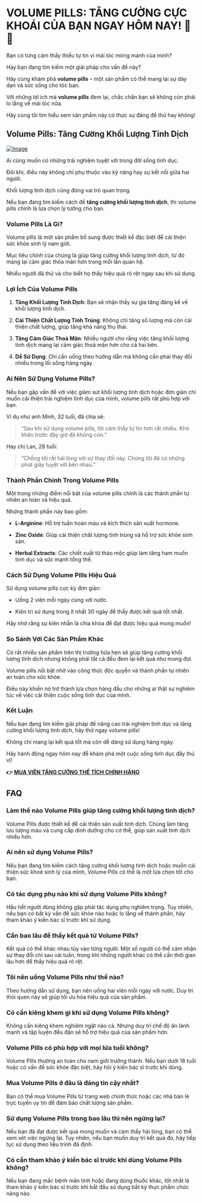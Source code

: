 # VOLUME PILLS: TĂNG CƯỜNG CỰC KHOÁI CỦA BẠN NGAY HÔM NAY! 💪✨

Bạn có từng cảm thấy thiếu tự tin vì mái tóc mỏng manh của mình? 

Hay bạn đang tìm kiếm một giải pháp cho vấn đề này? 

Hãy cùng khám phá **volume pills** – một sản phẩm có thể mang lại sự dày dạn và sức sống cho tóc bạn. 

Với những lợi ích mà **volume pills** đem lại, chắc chắn bạn sẽ không còn phải lo lắng về mái tóc nữa. 

Hãy cùng tôi tìm hiểu xem sản phẩm này có thực sự đáng để thử hay không!

## Volume Pills: Tăng Cường Khối Lượng Tinh Dịch

[![Image](https://www2.sellhealth.com/181/vp-cta-500-percent.jpg)](https://gchaffi.com/CYlchvY7)

Ai cũng muốn có những trải nghiệm tuyệt vời trong đời sống tình dục. 

Đôi khi, điều này không chỉ phụ thuộc vào kỹ năng hay sự kết nối giữa hai người. 

Khối lượng tinh dịch cũng đóng vai trò quan trọng.

Nếu bạn đang tìm kiếm cách để **tăng cường khối lượng tinh dịch**, thì volume pills chính là lựa chọn lý tưởng cho bạn.

### Volume Pills Là Gì?

Volume pills là một sản phẩm bổ sung được thiết kế đặc biệt để cải thiện sức khỏe sinh lý nam giới. 

Mục tiêu chính của chúng là giúp tăng cường khối lượng tinh dịch, từ đó mang lại cảm giác thỏa mãn hơn trong mỗi lần quan hệ.

Nhiều người đã thử và cho biết họ thấy hiệu quả rõ rệt ngay sau khi sử dụng.

### Lợi Ích Của Volume Pills

1. **Tăng Khối Lượng Tinh Dịch**: Bạn sẽ nhận thấy sự gia tăng đáng kể về khối lượng tinh dịch.
   
2. **Cải Thiện Chất Lượng Tinh Trùng**: Không chỉ tăng số lượng mà còn cải thiện chất lượng, giúp tăng khả năng thụ thai.

3. **Tăng Cảm Giác Thoả Mãn**: Nhiều người cho rằng việc tăng khối lượng tinh dịch mang lại cảm giác thoả mãn hơn cho cả hai bên.

4. **Dễ Sử Dụng**: Chỉ cần uống theo hướng dẫn mà không cần phải thay đổi nhiều trong lối sống hàng ngày.

### Ai Nên Sử Dụng Volume Pills?

Nếu bạn gặp vấn đề với việc giảm sút khối lượng tinh dịch hoặc đơn giản chỉ muốn cải thiện trải nghiệm tình dục của mình, volume pills rất phù hợp với bạn.

Ví dụ như anh Minh, 32 tuổi, đã chia sẻ:

> “Sau khi sử dụng volume pills, tôi cảm thấy tự tin hơn rất nhiều. Khó khăn trước đây giờ đã không còn.”

Hay chị Lan, 28 tuổi:

> “Chồng tôi rất hài lòng với sự thay đổi này. Chúng tôi đã có những phút giây tuyệt vời bên nhau.”

### Thành Phần Chính Trong Volume Pills

Một trong những điểm nổi bật của volume pills chính là các thành phần tự nhiên an toàn và hiệu quả. 

Những thành phần này bao gồm:

- **L-Arginine**: Hỗ trợ tuần hoàn máu và kích thích sản xuất hormone.
  
- **Zinc Oxide**: Giúp cải thiện chất lượng tinh trùng và hỗ trợ sức khỏe sinh sản.

- **Herbal Extracts**: Các chiết xuất từ thảo mộc giúp làm tăng ham muốn tình dục và sức mạnh tổng thể.

### Cách Sử Dụng Volume Pills Hiệu Quả

Sử dụng volume pills cực kỳ đơn giản:

- Uống 2 viên mỗi ngày cùng với nước.
  
- Kiên trì sử dụng trong ít nhất 30 ngày để thấy được kết quả tốt nhất.

Hãy nhớ rằng sự kiên nhẫn là chìa khóa để đạt được hiệu quả mong muốn!

### So Sánh Với Các Sản Phẩm Khác

Có rất nhiều sản phẩm trên thị trường hứa hẹn sẽ giúp tăng cường khối lượng tinh dịch nhưng không phải tất cả đều đem lại kết quả như mong đợi. 

Volume pills nổi bật nhờ vào công thức độc quyền và thành phần tự nhiên an toàn cho sức khỏe.

Điều này khiến nó trở thành lựa chọn hàng đầu cho những ai thật sự nghiêm túc về việc cải thiện cuộc sống tình dục của mình.

### Kết Luận

Nếu bạn đang tìm kiếm giải pháp để nâng cao trải nghiệm tình dục và tăng cường khối lượng tinh dịch, hãy thử ngay volume pills!

Không chỉ mang lại kết quả tốt mà còn dễ dàng sử dụng hàng ngày.

Hãy hành động ngay hôm nay để khám phá một cuộc sống tình dục đầy thú vị!



**👉 [MUA VIÊN TĂNG CƯỜNG THỂ TÍCH CHÍNH HÃNG](https://gchaffi.com/CYlchvY7)**

## FAQ

### Làm thế nào Volume Pills giúp tăng cường khối lượng tinh dịch?
Volume Pills được thiết kế để cải thiện sản xuất tinh dịch. Chúng làm tăng lưu lượng máu và cung cấp dinh dưỡng cho cơ thể, giúp sản xuất tinh dịch nhiều hơn.

### Ai nên sử dụng Volume Pills?
Nếu bạn đang tìm kiếm cách tăng cường khối lượng tinh dịch hoặc muốn cải thiện sức khoẻ sinh lý của mình, Volume Pills có thể là một lựa chọn tốt cho bạn.

### Có tác dụng phụ nào khi sử dụng Volume Pills không?
Hầu hết người dùng không gặp phải tác dụng phụ nghiêm trọng. Tuy nhiên, nếu bạn có bất kỳ vấn đề sức khỏe nào hoặc lo lắng về thành phần, hãy tham khảo ý kiến bác sĩ trước khi sử dụng.

### Cần bao lâu để thấy kết quả từ Volume Pills?
Kết quả có thể khác nhau tùy vào từng người. Một số người có thể cảm nhận sự thay đổi chỉ sau vài tuần, trong khi những người khác có thể cần thời gian lâu hơn để thấy hiệu quả rõ rệt.

### Tôi nên uống Volume Pills như thế nào?
Theo hướng dẫn sử dụng, bạn nên uống hai viên mỗi ngày với nước. Duy trì thói quen này sẽ giúp tối ưu hóa hiệu quả của sản phẩm.

### Có cần kiêng khem gì khi sử dụng Volume Pills không?
Không cần kiêng khem nghiêm ngặt nào cả. Nhưng duy trì chế độ ăn lành mạnh và tập luyện đều đặn sẽ hỗ trợ hiệu quả của sản phẩm hơn.

### Volume Pills có phù hợp với mọi lứa tuổi không?
Volume Pills thường an toàn cho nam giới trưởng thành. Nếu bạn dưới 18 tuổi hoặc có vấn đề sức khỏe đặc biệt, hãy hỏi ý kiến bác sĩ trước khi dùng.

### Mua Volume Pills ở đâu là đáng tin cậy nhất?
Bạn có thể mua Volume Pills từ trang web chính thức hoặc các nhà bán lẻ trực tuyến uy tín để đảm bảo chất lượng sản phẩm.

### Sử dụng Volume Pills trong bao lâu thì nên ngừng lại?
Nếu bạn đã đạt được kết quả mong muốn và cảm thấy hài lòng, bạn có thể xem xét việc ngừng lại. Tuy nhiên, nếu bạn muốn duy trì kết quả đó, hãy tiếp tục sử dụng theo liệu trình đã định.

### Có cần tham khảo ý kiến bác sĩ trước khi dùng Volume Pills không?
Nếu bạn đang mắc bệnh mãn tính hoặc đang dùng thuốc khác, tốt nhất là tham khảo ý kiến bác sĩ trước khi bắt đầu sử dụng bất kỳ thực phẩm chức năng nào.